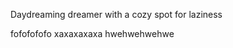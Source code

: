 Daydreaming dreamer with a cozy spot for laziness

fofofofofo
xaxaxaxaxa
hwehwehwehwe





<!---
reydanielabing322/reydanielabing322 is a ✨ special ✨ repository because its `README.md` (this file) appears on your GitHub profile.
You can click the Preview link to take a look at your changes.
--->
